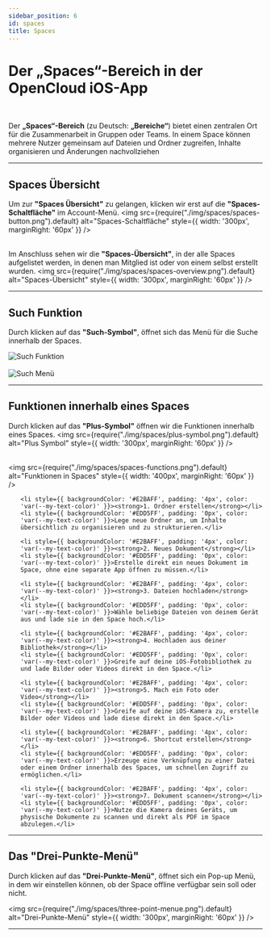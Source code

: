 ```yaml
---
sidebar_position: 6
id: spaces
title: Spaces
---
```


# Der „Spaces“-Bereich in der OpenCloud iOS-App

<br/>

Der **„Spaces“-Bereich** (zu Deutsch: **„Bereiche“**) bietet einen zentralen Ort für die Zusammenarbeit in Gruppen oder Teams. In einem Space können mehrere Nutzer gemeinsam auf Dateien und Ordner zugreifen, Inhalte organisieren und Änderungen nachvollziehen

---

## Spaces Übersicht

Um zur **"Spaces Übersicht"** zu gelangen, klicken wir erst auf die **"Spaces-Schaltfläche"** im Account-Menü.
<img src={require("./img/spaces/spaces-button.png").default} alt="Spaces-Schaltfläche" style={{ width: '300px', marginRight: '60px' }} />
<br/><br/>

Im Anschluss sehen wir die **"Spaces-Übersicht"**, in der alle Spaces aufgelistet werden, in denen man Mitglied ist oder von einem selbst erstellt wurden.
<img src={require("./img/spaces/spaces-overview.png").default} alt="Spaces-Übersicht" style={{ width: '300px', marginRight: '60px' }} />

---

## Such Funktion

Durch klicken auf das **"Such-Symbol"**, öffnet sich das Menü für die Suche innerhalb der Spaces.

<div style={{ display: 'flex', gap: '10px' }}>
<img src={require("./img/spaces/search-button.png").default} alt="Such Funktion" style={{ width: '300px', marginRight: '60px' }} />
<br/><br/>
<img src={require("./img/spaces/search-menue.png").default} alt="Such Menü" style={{ width: '300px', marginRight: '60px' }} />
</div>

---

## Funktionen innerhalb eines Spaces

Durch klicken auf das **"Plus-Symbol"** öffnen wir die Funktionen innerhalb eines Spaces.
<img src={require("./img/spaces/plus-symbol.png").default} alt="Plus Symbol" style={{ width: '300px', marginRight: '60px' }} />
<br/><br/>

<div style={{ display: 'flex', alignItems: 'center' }}>

<img src={require("./img/spaces/spaces-functions.png").default} alt="Funktionen in Spaces" style={{ width: '400px', marginRight: '60px' }} />

<ul style={{ listStyleType: 'none', padding: 0, margin: 0, width: '100%' }}>

    <li style={{ backgroundColor: '#E2BAFF', padding: '4px', color: 'var(--my-text-color)' }}><strong>1. Ordner erstellen</strong></li>
    <li style={{ backgroundColor: '#EDD5FF', padding: '0px', color: 'var(--my-text-color)' }}>Lege neue Ordner an, um Inhalte übersichtlich zu organisieren und zu strukturieren.</li>

    <li style={{ backgroundColor: '#E2BAFF', padding: '4px', color: 'var(--my-text-color)' }}><strong>2. Neues Dokument</strong></li>
    <li style={{ backgroundColor: '#EDD5FF', padding: '0px', color: 'var(--my-text-color)' }}>Erstelle direkt ein neues Dokument im Space, ohne eine separate App öffnen zu müssen.</li>

    <li style={{ backgroundColor: '#E2BAFF', padding: '4px', color: 'var(--my-text-color)' }}><strong>3. Dateien hochladen</strong></li>
    <li style={{ backgroundColor: '#EDD5FF', padding: '0px', color: 'var(--my-text-color)' }}>Wähle beliebige Dateien von deinem Gerät aus und lade sie in den Space hoch.</li>

    <li style={{ backgroundColor: '#E2BAFF', padding: '4px', color: 'var(--my-text-color)' }}><strong>4. Hochladen aus deiner Bibliothek</strong></li>
    <li style={{ backgroundColor: '#EDD5FF', padding: '0px', color: 'var(--my-text-color)' }}>Greife auf deine iOS-Fotobibliothek zu und lade Bilder oder Videos direkt in den Space.</li>

    <li style={{ backgroundColor: '#E2BAFF', padding: '4px', color: 'var(--my-text-color)' }}><strong>5. Mach ein Foto oder Video</strong></li>
    <li style={{ backgroundColor: '#EDD5FF', padding: '0px', color: 'var(--my-text-color)' }}>Greife auf deine iOS-Kamera zu, erstelle Bilder oder Videos und lade diese direkt in den Space.</li>

    <li style={{ backgroundColor: '#E2BAFF', padding: '4px', color: 'var(--my-text-color)' }}><strong>6. Shortcut erstellen</strong></li>
    <li style={{ backgroundColor: '#EDD5FF', padding: '0px', color: 'var(--my-text-color)' }}>Erzeuge eine Verknüpfung zu einer Datei oder einem Ordner innerhalb des Spaces, um schnellen Zugriff zu ermöglichen.</li>

    <li style={{ backgroundColor: '#E2BAFF', padding: '4px', color: 'var(--my-text-color)' }}><strong>7. Dokument scannen</strong></li>
    <li style={{ backgroundColor: '#EDD5FF', padding: '0px', color: 'var(--my-text-color)' }}>Nutze die Kamera deines Geräts, um physische Dokumente zu scannen und direkt als PDF im Space abzulegen.</li>

  </ul>

</div>

---

## Das "Drei-Punkte-Menü"

Durch klicken auf das **"Drei-Punkte-Menü"**, öffnet sich ein Pop-up Menü, in dem wir einstellen können, ob der Space offline verfügbar sein soll oder nicht.

<img src={require("./img/spaces/three-point-menue.png").default} alt="Drei-Punkte-Menü" style={{ width: '300px', marginRight: '60px' }} />

---
